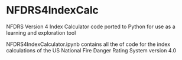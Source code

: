 # NFDRS4IndexCalc
NFDRS Version 4 Index Calculator code ported to Python for use as a learning and exploration tool

NFDRS4IndexCalculator.ipynb contains all the of code for the index calculations of the US National Fire Danger Rating System version 4.0


